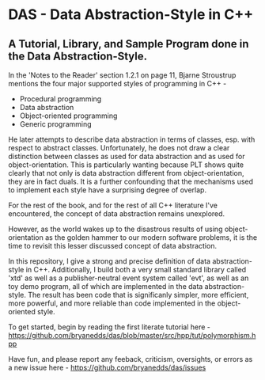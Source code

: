 DAS - Data Abstraction-Style in C++
===

A Tutorial, Library, and Sample Program done in the Data Abstraction-Style.
--------------------------------------------------------------------------

In the 'Notes to the Reader' section 1.2.1 on page 11, Bjarne Stroustrup mentions the four major supported styles of programming in C++ -

- Procedural programming
- Data abstraction
- Object-oriented programming
- Generic programming

He later attempts to describe data abstraction in terms of classes, esp. with respect to abstract classes. Unfortunately, he does not draw a clear distinction between classes as used for data abstraction and as used for object-orientation. This is particularly wanting because PLT shows quite clearly that not only is data abstraction different from object-orientation, they are in fact duals. It is a further confounding that the mechanisms used to implement each style have a surprising degree of overlap.

For the rest of the book, and for the rest of all C++ literature I've encountered, the concept of data abstraction remains unexplored.

However, as the world wakes up to the disastrous results of using object-orientation as the golden hammer to our modern software problems, it is the time to revisit this lesser discussed concept of data abstraction.

In this repository, I give a strong and precise definition of data abstraction-style in C++. Additionally, I build both a very small standard library called 'xtd' as well as a publisher-neutral event system called 'evt', as well as an toy demo program, all of which are implemented in the data abstraction-style. The result has been code that is significanly simpler, more efficient, more powerful, and more reliable than code implemented in the object-oriented style.

To get started, begin by reading the first literate tutorial here - https://github.com/bryanedds/das/blob/master/src/hpp/tut/polymorphism.hpp

Have fun, and please report any feeback, criticism, oversights, or errors as a new issue here - https://github.com/bryanedds/das/issues
